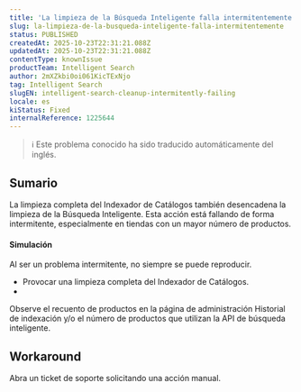 ```yaml
---
title: 'La limpieza de la Búsqueda Inteligente falla intermitentemente'
slug: la-limpieza-de-la-busqueda-inteligente-falla-intermitentemente
status: PUBLISHED
createdAt: 2025-10-23T22:31:21.088Z
updatedAt: 2025-10-23T22:31:21.088Z
contentType: knownIssue
productTeam: Intelligent Search
author: 2mXZkbi0oi061KicTExNjo
tag: Intelligent Search
slugEN: intelligent-search-cleanup-intermitently-failing
locale: es
kiStatus: Fixed
internalReference: 1225644
---
```


>ℹ️ Este problema conocido ha sido traducido automáticamente del inglés.

## Sumario


La limpieza completa del Indexador de Catálogos también desencadena la limpieza de la Búsqueda Inteligente. Esta acción está fallando de forma intermitente, especialmente en tiendas con un mayor número de productos.



#### Simulación


Al ser un problema intermitente, no siempre se puede reproducir.



- Provocar una limpieza completa del Indexador de Catálogos.
-

Observe el recuento de productos en la página de administración Historial de indexación y/o el número de productos que utilizan la API de búsqueda inteligente.


## Workaround


Abra un ticket de soporte solicitando una acción manual.



